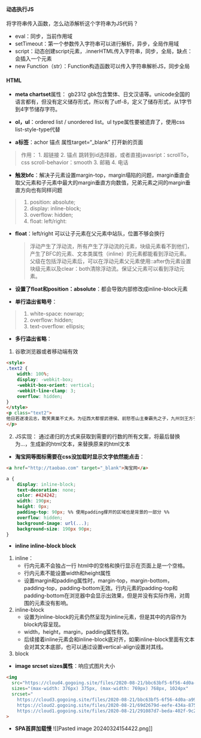 #### 动态执行JS
将字符串传入函数，怎么动添解析这个字符串为JS代码？
- eval：同步，当前作用域
- setTimeout：第一个参数传入字符串可以进行解析，异步，全局作用域
- script：动态创建script元素，.innerHTML传入字符串，同步，全局，缺点：会插入一个元素
- new Function（str）：Function构造函数可以传入字符串解析JS，同步全局

#### HTML
- **meta chartset**属性： gb2312 gbk包含繁体、日文汉语等。unicode全国的语言都有，但没有定义储存形式，所以有了utf-8，定义了储存形式，从1字节到4字节储存字符。
- **ol，ul**：ordered list / unordered list。ul type属性要被遗弃了，使用css list-style-type代替

- **a标签**：achor 锚点   属性target=“_blank” 打开新的页面
>作用：
	1. 超链接
	2. 锚点 跳转到id选择器，或者直接javasript：scrollTo，css scroll-behavior：smooth
	3. 邮箱
	4. 电话

- **触发bfc**：解决子元素设置margin-top，margin塌陷的问题，margin垂直会取父元素和子元素中最大的margin垂直方向数值，兄弟元素之间的margin垂直方向也有同样问题
> 	1. position: absolute;
> 	2. display: inline-block;
> 	3. overflow: hidden;
> 	4. float: left/right:

- **float**：left/right 可以让子元素在父元素中站队，位置不够会换行
	> 浮动产生了浮动流，所有产生了浮动流的元素，块级元素看不到他们，产生了BFC的元素、文本类属性（inline）的元素都能看到浮动元素。
	> 父级在包括浮动元素后，可以在浮动元素父元素使用::after伪元素设置块级元素以及clear：both清除浮动流。保证父元素可以看到浮动元素。

- **设置了float和position：absolute**：都会导致内部修改成inline-block元素

- **单行溢出省略号**：
> 1. white-space: nowrap;
> 2. overflow: hidden;
> 3. text-overflow: ellipsis;

- **多行溢出省略**：
1. 谷歌浏览器或者移动端有效
```html
<style> 
.text2 { 
	width: 100%;
	display: -webkit-box; 
	-webkit-box-orient: vertical;
	-webkit-line-clamp: 3;
	overflow: hidden; 
} 
</style>
<p class="text2">
他日若遂凌云志，敢笑黄巢不丈夫。为征西大都督武德侯、前怒苍山主秦霸先之子，九州剑王方子敬之徒，柳昂天手下头牌猛将，与杨肃观并称“文杨武秦” 
</p>
```
2. JS实现： 通过递归的方式来获取到需要的行数的所有文案，将最后替换为...，生成新的html文本，来替换原来的html文本

- **淘宝网等图标需要在css没加载时显示文字依然能点击**：
```html
<a href="http://taobao.com" target="_blank">淘宝网</a>
```
```css
a {
	display: inline-block;
	text-decoration: none;
	color: #424242;
	width: 190px;
	height: 0px;
	padding-top: 90px; %% 使用padding撑开的区域也是背景的一部分 %%
	overflow: hidden;
	background-image: url(...);
	background-size: 190px 90px;
}
```

- **inline inline-block block**
1. inline：
	 * 行内元素不会独占一行 html中的空格和换行显示在页面上是一个空格。
	* 行内元素不能设置width和height属性
	* 设置margin和padding属性时，margin-top，margin-bottom，padding-top，padding-bottom无效。行内元素的padding-top和padding-bottom在浏览器中会显示出效果，但是并没有实际作用，对周围的元素没有影响。
2. inline-block
	* 设置为inline-block的元素仍然呈现为inline元素，但是其中的内容作为block内容呈现。  
	* width，height，margin，padding属性有效。 
	* 后续接着inline元素会和inline-block底对齐，如果inline-block里面有文本会对其文本底部，也可以通过设置vertical-align设置对其线。
3. block

- **image srcset sizes属性**：响应式图片大小
```html
<img 
  src="https://cloud4.gogoing.site/files/2020-08-21/bbc63bf5-6f56-4d0a-a996-72fff804725c.png"
  sizes="(max-width: 376px) 375px, (max-width: 769px) 768px, 1024px"
  srcset="
    https://cloud3.gogoing.site/files/2020-08-21/bbc63bf5-6f56-4d0a-a996-72fff804725c.png 375w,
    https://cloud2.gogoing.site/files/2020-08-21/69d2679d-eefe-434a-8755-7f8b09166bf3.png 768w,
    https://cloud1.gogoing.site/files/2020-08-21/291087d7-beda-402f-9c28-b23e71beb32e.png 1024w"
>
```

- **SPA首屏加载慢**
![[Pasted image 20240324154422.png]]